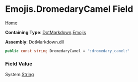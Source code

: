 # Emojis\.DromedaryCamel Field

[Home](../../../README.md)

**Containing Type**: [DotMarkdown](../../README.md)\.[Emojis](../README.md)

**Assembly**: DotMarkdown\.dll

```csharp
public const string DromedaryCamel = ":dromedary_camel:"
```

### Field Value

System\.[String](https://docs.microsoft.com/en-us/dotnet/api/system.string)